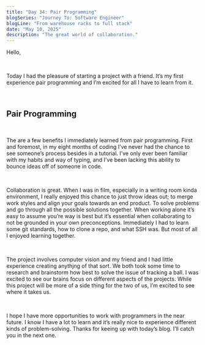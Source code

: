 ```yaml
---
title: "Day 34: Pair Programming"
blogSeries: "Journey To: Software Engineer"
blogLine: "From warehouse racks to full stack"
date: "May 10, 2025"
description: "The great world of collaboration."
---
```


Hello,

<br>

Today I had the pleasure of starting a project with a friend. It’s my first experience pair programming and I’m excited for all I have to learn from it.

<br>

## Pair Programming

<br>

The are a few benefits I immediately learned from pair programming. First and foremost, in my eight months of coding I’ve never had the chance to see someone’s process besides in a tutorial. I’ve only ever been familiar with my habits and way of typing, and I’ve been lacking this ability to bounce ideas off of someone in code. 

<br>

Collaboration is great. When I was in film, especially in a writing room kinda environment, I really enjoyed this chance to just throw ideas out; to merge work styles and align your goals towards an end product. To solve problems and go through all the possible solutions together. When working alone it’s easy to assume you’re way is best but it’s essential when collaborating to not be grounded in your own preconceptions. Immediately I had to learn some git standards, how to clone a repo, and what SSH was. But most of all I enjoyed learning together. 

<br>

The project involves computer vision and my friend and I had little experience creating anythjng of that sort. We both took some time to research and brainstorm how best to solve the issue of tracking a ball. I was excited to see our brains focus on different aspects of the projects. While this project will be more of a side thing for the two of us, I’m excited to see where it takes us.

<br>

I hope I have more opportunities to work with programmers in the near future. I know I have a lot to learn and it’s really nice to experience different kinds of problem-solving. Thanks for keeing up with today’s blog. I’ll catch you in the next one.